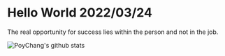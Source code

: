 # Hello World 2022/03/24

The real opportunity for success lies within the person and not in the job.

![PoyChang's github stats](https://github-readme-stats.vercel.app/api?username=poychang&show_icons=true&theme=dracula)
